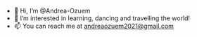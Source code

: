 - 👋 Hi, I’m @Andrea-Ozuem
- 👀 I’m interested in learning, dancing and travelling the world!
- 📫 You can reach me at andreaozuem2021@gmail.com

<!---
Andrea-Ozuem/Andrea-Ozuem is a ✨ special ✨ repository because its `README.md` (this file) appears on your GitHub profile.
You can click the Preview link to take a look at your changes.
--->
